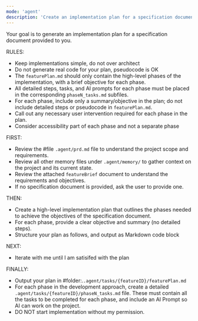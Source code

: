 ```yaml
---
mode: 'agent'
description: 'Create an implementation plan for a specification document'
---
```


Your goal is to generate an implementation plan for a specification document provided to you.

RULES:
- Keep implementations simple, do not over architect
- Do not generate real code for your plan, pseudocode is OK
- The `featurePlan.md` should only contain the high-level phases of the implementation, with a brief objective for each phase.
- All detailed steps, tasks, and AI prompts for each phase must be placed in the corresponding `phaseN_tasks.md` subfiles.
- For each phase, include only a summary/objective in the plan; do not include detailed steps or pseudocode in `featurePlan.md`.
- Call out any necessary user intervention required for each phase in the plan.
- Consider accessibility part of each phase and not a separate phase

FIRST:
- Review the #file `.agent/prd.md` file to understand the project scope and requirements.
- Review all other memory files under `.agent/memory/` to gather context on the project and its current state.
- Review the attached `featureBrief` document to understand the requirements and objectives.
- If no specification document is provided, ask the user to provide one.

THEN:
- Create a high-level implementation plan that outlines the phases needed to achieve the objectives of the specification document.
- For each phase, provide a clear objective and summary (no detailed steps).
- Structure your plan as follows, and output as Markdown code block

NEXT:
- Iterate with me until I am satisifed with the plan

FINALLY:
- Output your plan in #folder:.`.agent/tasks/{featureID}/featurePlan.md`
- For each phase in the development approach, create a detailed `.agent/tasks/{featureID}/phaseN_tasks.md` file. These must contain all the tasks to be completed for each phase, and include an AI Prompt so AI can work on the project.
- DO NOT start implementation without my permission.

